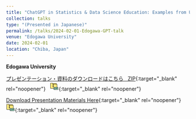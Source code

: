 ```yaml
---
title: "ChatGPT in Statistics & Data Science Education: Examples from US Universities"
collection: talks
type: "(Presented in Japanese)"
permalink: /talks/2024-02-01-Edogawa-GPT-talk
venue: "Edogawa University"
date: 2024-02-01
location: "Chiba, Japan"
---
```


<style>
  hr {
    height: 2px;
    background-color: #E5E4E2;
    border: none;
  }

  .no-italics {
      font-style: normal;   
  }
</style>

<b>
Edogawa University
</b>

[プレゼンテーション・資料のダウンロードはこちら &nbsp; ZIP](https://www.dropbox.com/s/wu0gk8ytie67n7e/2024_Edogawa_Presentation_Materials.zip?dl=1){:target="_blank" rel="noopener"} &nbsp; [![alt text](/files/zip_24.png)](https://www.dropbox.com/s/wu0gk8ytie67n7e/2024_Edogawa_Presentation_Materials.zip?dl=1){:target="_blank" rel="noopener"}  

[Download Presentation Materials Here](https://www.dropbox.com/s/wu0gk8ytie67n7e/2024_Edogawa_Presentation_Materials.zip?dl=1){:target="_blank" rel="noopener"} &nbsp; [![alt text](/files/zip_24.png)](https://www.dropbox.com/s/wu0gk8ytie67n7e/2024_Edogawa_Presentation_Materials.zip?dl=1){:target="_blank" rel="noopener"}  
